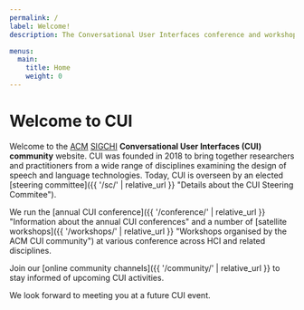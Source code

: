 ```yaml
---
permalink: /
label: Welcome!
description: The Conversational User Interfaces conference and workshop series.

menus:
  main:
    title: Home
    weight: 0
---
```


# Welcome to CUI

Welcome to the [ACM](https://www.acm.org/ "Association for Computing Machinery") [SIGCHI](https://sigchi.org "ACM Special Interest Group on Computer-Human Interaction") **Conversational User Interfaces (CUI) community** website. CUI was founded in 2018 to bring together researchers and practitioners from a wide range of disciplines examining the design of speech and language technologies. Today, CUI is overseen by an elected [steering committee]({{ '/sc/' | relative_url }} "Details about the CUI Steering Commitee").

We run the [annual CUI conference]({{ '/conference/' | relative_url }} "Information about the annual CUI conferences" and a number of [satellite workshops]({{ '/workshops/' | relative_url }} "Workshops organised by the ACM CUI community") at various conference across HCI and related disciplines. 

Join our [online community channels]({{ '/community/' | relative_url }} to stay informed of upcoming CUI activities.

We look forward to meeting you at a future CUI event.
